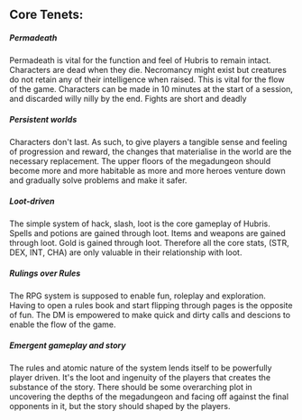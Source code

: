 ## Core Tenets:
##### Permadeath
Permadeath is vital for the function and feel of Hubris to remain intact. Characters are dead when they die. Necromancy might exist but creatures do not retain any of their intelligence when raised. This is vital for the flow of the game. Characters can be made in 10 minutes at the start of a session, and discarded willy nilly by the end. Fights are short and deadly
##### Persistent worlds
Characters don't last. As such, to give players a tangible sense and feeling of progression and reward, the changes that materialise in the world are the necessary replacement. The upper floors of the megadungeon should become more and more habitable as more and more heroes venture down and gradually solve problems and make it safer.
##### Loot-driven
The simple system of hack, slash, loot is the core gameplay of Hubris. Spells and potions are gained through loot. Items and weapons are gained through loot. Gold is gained through loot. Therefore all the core stats, (STR, DEX, INT, CHA) are only valuable in their relationship with loot. 
##### Rulings over Rules
The RPG system is supposed to enable fun, roleplay and exploration. Having to open a rules book and start flipping through pages is the opposite of fun. The DM is empowered to make quick and dirty calls and descions to enable the flow of the game.
##### Emergent gameplay and story
The rules and atomic nature of the system lends itself to be powerfully player driven. It's the loot and ingenuity of the players that creates the substance of the story. There should be some overarching plot in uncovering the depths of the megadungeon and facing off against the final opponents in it, but the story should shaped by the players. 